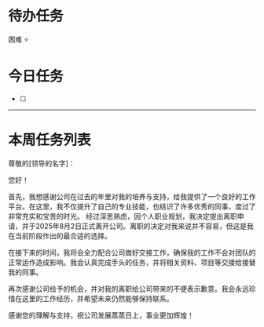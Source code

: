 # 待办任务


困难
⭐

# 今日任务
- [ ] 




------
# 本周任务列表





















尊敬的[领导的名字]：

您好！

首先，我想感谢公司在过去的年里对我的培养与支持，给我提供了一个良好的工作平台。在这里，我不仅提升了自己的专业技能，也结识了许多优秀的同事，度过了非常充实和宝贵的时光。
经过深思熟虑，因个人职业规划，我决定提出离职申请，并于2025年8月2日正式离开公司。离职的决定对我来说并不容易，但这是我在当前阶段作出的最合适的选择。

在接下来的时间，我将会全力配合公司做好交接工作，确保我的工作不会对团队的正常运作造成影响。我会认真完成手头的任务，并将相关资料、项目等交接给接替我的同事。

再次感谢公司给予的机会，并对我的离职给公司带来的不便表示歉意。我会永远珍惜在这里的工作经历，并希望未来仍然能够保持联系。

感谢您的理解与支持，祝公司发展蒸蒸日上，事业更加辉煌！